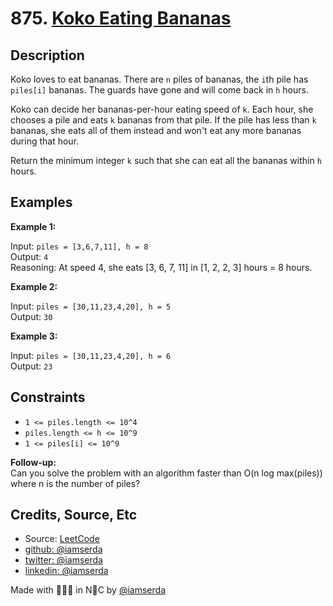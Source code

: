 # 875. [Koko Eating Bananas](https://leetcode.com/problems/koko-eating-bananas/)

## Description

Koko loves to eat bananas. There are `n` piles of bananas, the `i`th pile has `piles[i]` bananas. The guards have gone and will come back in `h` hours.

Koko can decide her bananas-per-hour eating speed of `k`. Each hour, she chooses a pile and eats `k` bananas from that pile. If the pile has less than `k` bananas, she eats all of them instead and won't eat any more bananas during that hour.

Return the minimum integer `k` such that she can eat all the bananas within `h` hours.

## Examples

**Example 1:**

Input: `piles = [3,6,7,11], h = 8`  
Output: `4`  
Reasoning: At speed 4, she eats [3, 6, 7, 11] in [1, 2, 2, 3] hours = 8 hours.

**Example 2:**

Input: `piles = [30,11,23,4,20], h = 5`  
Output: `30`

**Example 3:**

Input: `piles = [30,11,23,4,20], h = 6`  
Output: `23`

## Constraints

- `1 <= piles.length <= 10^4`
- `piles.length <= h <= 10^9`
- `1 <= piles[i] <= 10^9`

**Follow-up:**  
Can you solve the problem with an algorithm faster than O(n log max(piles)) where n is the number of piles?

## Credits, Source, Etc

- Source: [LeetCode](https://leetcode.com/problems/koko-eating-bananas/)
- [github:  @iamserda](https://github.com/iamserda)
- [twitter: @iamserda](https://twitter.com/iamserda)
- [linkedin:    @iamserda](https://linkedin.com/in/iamserda)

Made with 🤍🫶🏿 in N🗽C by [@iamserda](https://www.twitter.com/iamserda)
